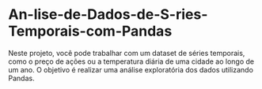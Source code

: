 # An-lise-de-Dados-de-S-ries-Temporais-com-Pandas
Neste projeto, você pode trabalhar com um dataset de séries temporais, como o preço de ações ou a temperatura diária de uma cidade ao longo de um ano. O objetivo é realizar uma análise exploratória dos dados utilizando Pandas.
